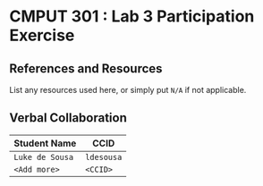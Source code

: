 # CMPUT 301 : Lab 3 Participation Exercise

## References and Resources

List any resources used here, or simply put `N/A` if not applicable.

## Verbal Collaboration

| Student Name    | CCID       |
|-----------------|------------|
| `Luke de Sousa` | `ldesousa` |
| `<Add more>`    | `<CCID>`   |
